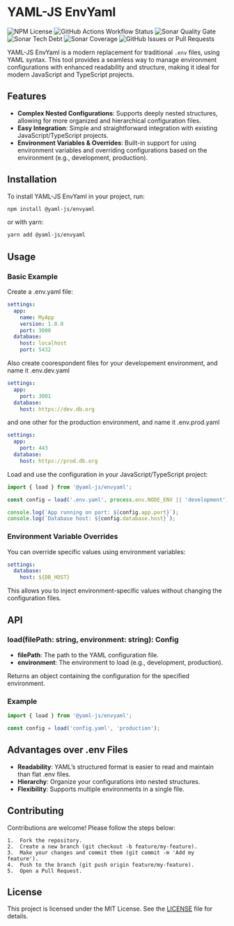 # YAML-JS EnvYaml

![NPM License](https://img.shields.io/npm/l/%40yaml-js%2Fenvyaml)
![GitHub Actions Workflow Status](https://img.shields.io/github/actions/workflow/status/yaml-js/env/build.yml)
![Sonar Quality Gate](https://img.shields.io/sonar/quality_gate/org.yaml-js.envyaml?server=https%3A%2F%2Fsonarcloud.io)
![Sonar Tech Debt](https://img.shields.io/sonar/tech_debt/org.yaml-js.envyaml?server=https%3A%2F%2Fsonarcloud.io)
![Sonar Coverage](https://img.shields.io/sonar/coverage/org.yaml-js.envyaml?server=https%3A%2F%2Fsonarcloud.io)
![GitHub Issues or Pull Requests](https://img.shields.io/github/issues/yaml-js/env)


YAML-JS EnvYaml is a modern replacement for traditional `.env` files, using YAML syntax. This tool provides a seamless way to manage environment configurations with enhanced readability and structure, making it ideal for modern JavaScript and TypeScript projects.

## Features

- **Complex Nested Configurations**: Supports deeply nested structures, allowing for more organized and hierarchical configuration files.
- **Easy Integration**: Simple and straightforward integration with existing JavaScript/TypeScript projects.
- **Environment Variables & Overrides**: Built-in support for using environment variables and overriding configurations based on the environment (e.g., development, production).

## Installation

To install YAML-JS EnvYaml in your project, run:

```bash
npm install @yaml-js/envyaml
```

or with yarn:

```bash
yarn add @yaml-js/envyaml
```

## Usage

### Basic Example

Create a .env.yaml file:

```yaml
settings:
  app:
    name: MyApp
    version: 1.0.0
    port: 3000
  database:
    host: localhost
    port: 5432
```

Also create coorespondent files for your developement environment, and name it .env.dev.yaml

```yaml
settings:
  app:
    port: 3001
  database:
    host: https://dev.db.org
```

and one other for the production environment, and name it .env.prod.yaml

```yaml
settings:
  app:
    port: 443
  database:
    host: https://prod.db.org
```

Load and use the configuration in your JavaScript/TypeScript project:

```typescript
import { load } from '@yaml-js/envyaml';

const config = load('.env.yaml', process.env.NODE_ENV || 'development');

console.log(`App running on port: ${config.app.port}`);
console.log(`Database host: ${config.database.host}`);
```

### Environment Variable Overrides

You can override specific values using environment variables:

```yaml
settings:
  database:
    host: ${DB_HOST}
```

This allows you to inject environment-specific values without changing the configuration files.


## API

### load(filePath: string, environment: string): Config

* **filePath**: The path to the YAML configuration file.
* **environment**: The environment to load (e.g., development, production).

Returns an object containing the configuration for the specified environment.

### Example
```typescript
import { load } from '@yaml-js/envyaml';

const config = load('config.yaml', 'production');
```

## Advantages over .env Files

* **Readability**: YAML’s structured format is easier to read and maintain than flat .env files.
* **Hierarchy**: Organize your configurations into nested structures.
* **Flexibility**: Supports multiple environments in a single file.

## Contributing

Contributions are welcome! Please follow the steps below:

	1.	Fork the repository.
	2.	Create a new branch (git checkout -b feature/my-feature).
	3.	Make your changes and commit them (git commit -m 'Add my feature').
	4.	Push to the branch (git push origin feature/my-feature).
	5.	Open a Pull Request.

## License

This project is licensed under the MIT License. See the [LICENSE](./LICENSE) file for details.
